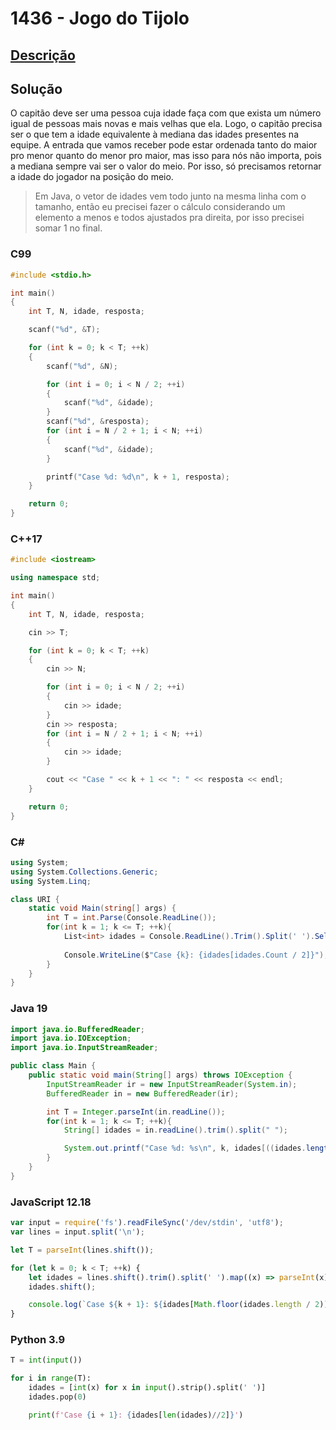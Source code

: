 # 1436 - Jogo do Tijolo

## [Descrição](https://www.beecrowd.com.br/judge/pt/problems/view/1436)

## Solução

O capitão deve ser uma pessoa cuja idade faça com que exista um número igual de pessoas mais novas e mais velhas que ela. Logo, o capitão precisa ser o que tem a idade equivalente à mediana das idades presentes na equipe. A entrada que vamos receber pode estar ordenada tanto do maior pro menor quanto do menor pro maior, mas isso para nós não importa, pois a mediana sempre vai ser o valor do meio. Por isso, só precisamos retornar a idade do jogador na posição do meio.

> Em Java, o vetor de idades vem todo junto na mesma linha com o tamanho, então eu precisei fazer o cálculo considerando um elemento a menos e todos ajustados pra direita, por isso precisei somar 1 no final.

### C99
```c
#include <stdio.h>

int main()
{
    int T, N, idade, resposta;

    scanf("%d", &T);

    for (int k = 0; k < T; ++k)
    {
        scanf("%d", &N);

        for (int i = 0; i < N / 2; ++i)
        {
            scanf("%d", &idade);
        }
        scanf("%d", &resposta);
        for (int i = N / 2 + 1; i < N; ++i)
        {
            scanf("%d", &idade);
        }

        printf("Case %d: %d\n", k + 1, resposta);
    }

    return 0;
}
```

### C++17
```cpp
#include <iostream>

using namespace std;

int main()
{
    int T, N, idade, resposta;

    cin >> T;

    for (int k = 0; k < T; ++k)
    {
        cin >> N;

        for (int i = 0; i < N / 2; ++i)
        {
            cin >> idade;
        }
        cin >> resposta;
        for (int i = N / 2 + 1; i < N; ++i)
        {
            cin >> idade;
        }

        cout << "Case " << k + 1 << ": " << resposta << endl;
    }

    return 0;
}
```

### C#
```cs
using System;
using System.Collections.Generic;
using System.Linq;

class URI {
    static void Main(string[] args) {
        int T = int.Parse(Console.ReadLine());
        for(int k = 1; k <= T; ++k){
            List<int> idades = Console.ReadLine().Trim().Split(' ').Select(x => int.Parse(x)).Skip(1).ToList();
            
            Console.WriteLine($"Case {k}: {idades[idades.Count / 2]}");
        }
    }
}
```

### Java 19
```java
import java.io.BufferedReader;
import java.io.IOException;
import java.io.InputStreamReader;

public class Main {
    public static void main(String[] args) throws IOException {
        InputStreamReader ir = new InputStreamReader(System.in);
        BufferedReader in = new BufferedReader(ir);

        int T = Integer.parseInt(in.readLine());
        for(int k = 1; k <= T; ++k){
            String[] idades = in.readLine().trim().split(" ");

            System.out.printf("Case %d: %s\n", k, idades[((idades.length - 1) / 2) + 1]);
        }
    }
}
```

### JavaScript 12.18
```js
var input = require('fs').readFileSync('/dev/stdin', 'utf8');
var lines = input.split('\n');

let T = parseInt(lines.shift());

for (let k = 0; k < T; ++k) {
    let idades = lines.shift().trim().split(' ').map((x) => parseInt(x));
    idades.shift();

    console.log(`Case ${k + 1}: ${idades[Math.floor(idades.length / 2)]}`);
}
```

### Python 3.9
```py
T = int(input())

for i in range(T):
    idades = [int(x) for x in input().strip().split(' ')]
    idades.pop(0)

    print(f'Case {i + 1}: {idades[len(idades)//2]}')
```